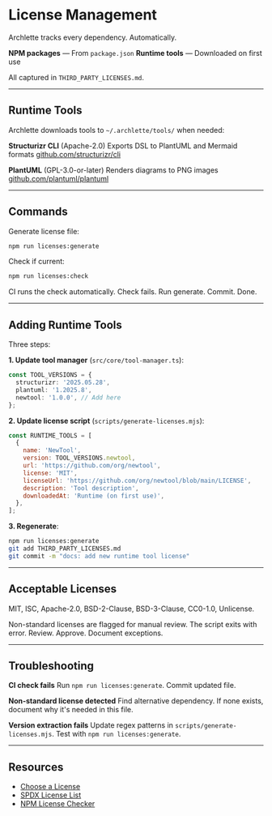 # License Management

Archlette tracks every dependency. Automatically.

**NPM packages** — From `package.json`
**Runtime tools** — Downloaded on first use

All captured in `THIRD_PARTY_LICENSES.md`.

---

## Runtime Tools

Archlette downloads tools to `~/.archlette/tools/` when needed:

**Structurizr CLI** (Apache-2.0)
Exports DSL to PlantUML and Mermaid formats
[github.com/structurizr/cli](https://github.com/structurizr/cli)

**PlantUML** (GPL-3.0-or-later)
Renders diagrams to PNG images
[github.com/plantuml/plantuml](https://github.com/plantuml/plantuml)

---

## Commands

Generate license file:

```bash
npm run licenses:generate
```

Check if current:

```bash
npm run licenses:check
```

CI runs the check automatically. Check fails. Run generate. Commit. Done.

---

## Adding Runtime Tools

Three steps:

**1. Update tool manager** (`src/core/tool-manager.ts`):

```typescript
const TOOL_VERSIONS = {
  structurizr: '2025.05.28',
  plantuml: '1.2025.8',
  newtool: '1.0.0', // Add here
};
```

**2. Update license script** (`scripts/generate-licenses.mjs`):

```javascript
const RUNTIME_TOOLS = [
  {
    name: 'NewTool',
    version: TOOL_VERSIONS.newtool,
    url: 'https://github.com/org/newtool',
    license: 'MIT',
    licenseUrl: 'https://github.com/org/newtool/blob/main/LICENSE',
    description: 'Tool description',
    downloadedAt: 'Runtime (on first use)',
  },
];
```

**3. Regenerate**:

```bash
npm run licenses:generate
git add THIRD_PARTY_LICENSES.md
git commit -m "docs: add new runtime tool license"
```

---

## Acceptable Licenses

MIT, ISC, Apache-2.0, BSD-2-Clause, BSD-3-Clause, CC0-1.0, Unlicense.

Non-standard licenses are flagged for manual review. The script exits with error. Review. Approve. Document exceptions.

---

## Troubleshooting

**CI check fails**
Run `npm run licenses:generate`. Commit updated file.

**Non-standard license detected**
Find alternative dependency. If none exists, document why it's needed in this file.

**Version extraction fails**
Update regex patterns in `scripts/generate-licenses.mjs`. Test with `npm run licenses:generate`.

---

## Resources

- [Choose a License](https://choosealicense.com/)
- [SPDX License List](https://spdx.org/licenses/)
- [NPM License Checker](https://github.com/davglass/license-checker)
